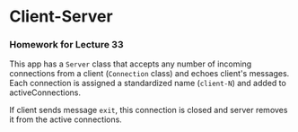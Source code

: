 # Client-Server
### Homework for Lecture 33
This app has a `Server` class that accepts any number of incoming connections from a client (`Connection` class) and echoes client's messages. Each connection is assigned a standardized name (`client-N`) and added to activeConnections.

If client sends message `exit`, this connection is closed and server removes it from the active connections.
